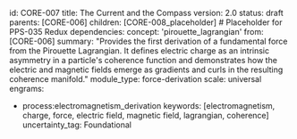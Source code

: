 id: CORE-007
title: The Current and the Compass
version: 2.0
status: draft
parents: [CORE-006]
children: [CORE-008_placeholder] # Placeholder for PPS-035 Redux
dependencies:
concept: 'pirouette_lagrangian'
from: [CORE-006]
summary: "Provides the first derivation of a fundamental force from the Pirouette Lagrangian. It defines electric charge as an intrinsic asymmetry in a particle's coherence function and demonstrates how the electric and magnetic fields emerge as gradients and curls in the resulting coherence manifold."
module_type: force-derivation
scale: universal
engrams:
 - process:electromagnetism_derivation
keywords: [electromagnetism, charge, force, electric field, magnetic field, lagrangian, coherence]
uncertainty_tag: Foundational